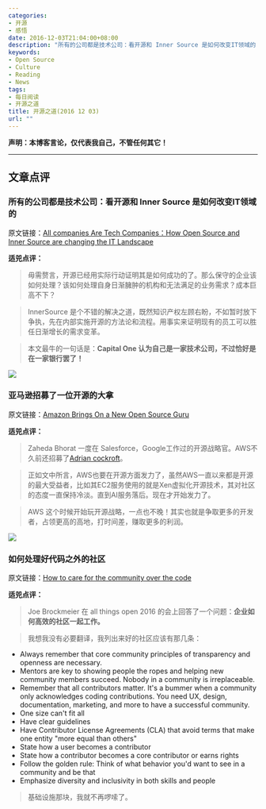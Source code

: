 ```yaml
---
categories:
- 开源
- 感悟
date: 2016-12-03T21:04:00+08:00
description: "所有的公司都是技术公司：看开源和 Inner Source 是如何改变IT领域的；亚马逊招募了一位开源的大拿；如何处理好代码之外的社区"
keywords:
- Open Source
- Culture
- Reading
- News
tags:
- 每日阅读
- 开源之道
title: 开源之道(2016 12 03)
url: ""
---
```


**声明：本博客言论，仅代表我自己，不管任何其它！**

---

## 文章点评

### 所有的公司都是技术公司：看开源和 Inner Source 是如何改变IT领域的

原文链接：[All companies Are Tech Companies：How Open Source and Inner Source are changing the IT  Landscape](http://opensource.cioreview.com/cxoinsight/all-companies-are-tech-companies-how-open-source-and-inner-source-are-changing-the-it-landscape-nid-23378-cid-92.html)

**适兕点评：**

> 毋需赘言，开源已经用实际行动证明其是如何成功的了。那么保守的企业该如何处理？该如何处理自身日渐臃肿的机构和无法满足的业务需求？成本巨高不下？

> InnerSource 是个不错的解决之道，既然知识产权左顾右盼，不如暂时放下争执，先在内部实施开源的方法论和流程。用事实来证明现有的员工可以胜任日渐增长的需求变革。

> 本文最牛的一句话是：**Capital One 认为自己是一家技术公司，不过恰好是在一家银行罢了！**

![](https://fortunedotcom.files.wordpress.com/2016/11/aws-reinvent-2016-1.jpg?w=840&h=485&crop=1)

### 亚马逊招募了一位开源的大拿

原文链接：[Amazon Brings On a New Open Source Guru](http://fortune.com/2016/12/01/amazon-open-source-guru/)

**适兕点评：**

> Zaheda Bhorat 一度在 Salesforce，Google工作过的开源战略官。AWS不久前还招募了[Adrian cockroft](http://www.allthingsdistributed.com/2016/10/welcoming-adrian-cockcroft-to-tthe-aws-team.html)。

> 正如文中所言，AWS也要在开源方面发力了，虽然AWS一直以来都是开源的最大受益者，比如其EC2服务使用的就是Xen虚拟化开源技术，其对社区的态度一直保持冷淡。直到AI服务落后。现在才开始发力了。

> AWS 这个时候开始玩开源战略，一点也不晚！其实也就是争取更多的开发者，占领更高的高地，打时间差，赚取更多的利润。

![](https://opensource.com/sites/default/files/styles/image-full-size/public/images/Community.jpg?itok=qR10fysY)

### 如何处理好代码之外的社区

原文链接：[How to care for the community over the code](https://opensource.com/article/16/12/community-over-code)

**适兕点评：**

>Joe Brockmeier 在 all things open 2016 的会上回答了一个问题：**企业如何高效的社区一起工作。**

> 我想我没有必要翻译，我列出来好的社区应该有那几条：

* Always remember that core community principles of transparency and openness are necessary.
*  Mentors are key to showing people the ropes and helping new community members succeed. Nobody in a community is irreplaceable.
* Remember that all contributors matter. It's a bummer when a community only acknowledges coding contributions. You need UX, design, documentation, marketing, and more to have a successful community.
* One size can't fit all
* Have clear guidelines
* Have Contributor License Agreements (CLA) that avoid terms that make one entity "more equal than others"
* State how a user becomes a contributor
* State how a contributor becomes a core contributor or earns rights
* Follow the golden rule: Think of what behavior you'd want to see in a community and be that
* Emphasize diversity and inclusivity in both skills and people

> 基础设施那块，我就不再啰嗦了。
